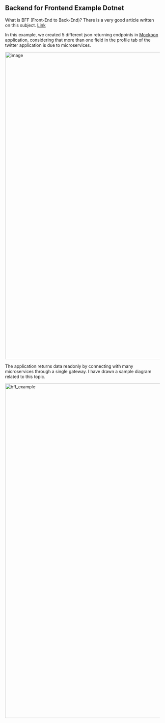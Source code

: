 ## Backend for Frontend Example Dotnet   

What is BFF (Front-End to Back-End)? There is a very good article written on this subject. [Link](https://samnewman.io/patterns/architectural/bff) 

In this example, we created 5 different json returning endpoints in [Mockoon](https://mockoon.com/) application, considering that more than one field in the profile tab of the twitter application is due to microservices.

<img width="1000" alt="image" src="https://user-images.githubusercontent.com/22862224/222963620-8c45e3db-0403-4468-9ed6-3140c5c78f07.png">


The application returns data readonly by connecting with many microservices through a single gateway. I have drawn a sample diagram related to this topic.

<img width="1089" alt="bff_example" src="https://user-images.githubusercontent.com/22862224/222963708-e8dfc7f2-0b20-4b83-ac2d-ca0f49250e5b.png">
